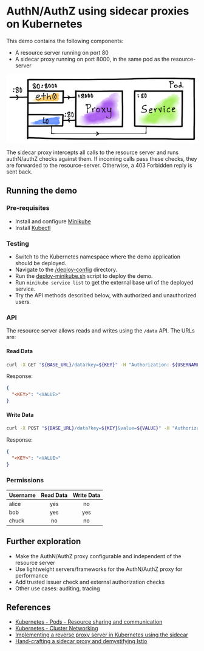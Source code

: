 # AuthN/AuthZ using sidecar proxies on Kubernetes

This demo contains the following components:

- A resource server running on port 80
- A sidecar proxy running on port 8000, in the same pod as the resource-server

![Kubernetes sidecar networking](docs/k8s-sidecar-networking.png)

The sidecar proxy intercepts all calls to the resource server and runs authN/authZ checks against them. If incoming calls pass these checks, they are forwarded to the resource-server. Otherwise, a 403 Forbidden reply is sent back.

## Running the demo

### Pre-requisites

- Install and configure [Minikube](https://kubernetes.io/docs/tasks/tools/install-minikube/)
- Install [Kubectl](https://kubernetes.io/docs/tasks/tools/install-kubectl/) 

### Testing

- Switch to the Kubernetes namespace where the demo application should be deployed.
- Navigate to the [/deploy-config](deploy-config) directory.
- Run the [deploy-minikube.sh](deploy-config/deploy-minikube.sh) script to deploy the demo.
- Run `minikube service list` to get the external base url of the deployed service.
- Try the API methods described below, with authorized and unauthorized users.

### API

The resource server allows reads and writes using the `/data` API. The URLs are:

#### Read Data

```sh
curl -X GET "${BASE_URL}/data?key=${KEY}" -H "Authorization: ${USERNAME}"
```
Response:
```json
{
  "<KEY>": "<VALUE>"
}
```

#### Write Data

```sh
curl -X POST "${BASE_URL}/data?key=${KEY}&value=${VALUE}" -H "Authorization: ${USERNAME}"
```
Response:
```json
{
  "<KEY>": "<VALUE>"
}
```

### Permissions

| Username | Read Data | Write Data |
| :--- | :---: | :---: |
| alice | yes | no |
| bob | yes | yes |
| chuck | no | no |

## Further exploration

- Make the AuthN/AuthZ proxy configurable and independent of the resource server
- Use lightweight servers/frameworks for the AuthN/AuthZ proxy for performance
- Add trusted issuer check and external authorization checks
- Other use cases: auditing, tracing

## References

- [Kubernetes - Pods - Resource sharing and communication](https://kubernetes.io/docs/concepts/workloads/pods/#resource-sharing-and-communication)
- [Kubernetes - Cluster Networking](https://kubernetes.io/docs/concepts/cluster-administration/networking/)
- [Implementing a reverse proxy server in Kubernetes using the sidecar](https://www.magalix.com/blog/implemeting-a-reverse-proxy-server-in-kubernetes-using-the-sidecar-pattern)
- [Hand-crafting a sidecar proxy and demystifying Istio](https://venilnoronha.io/hand-crafting-a-sidecar-proxy-and-demystifying-istio)

